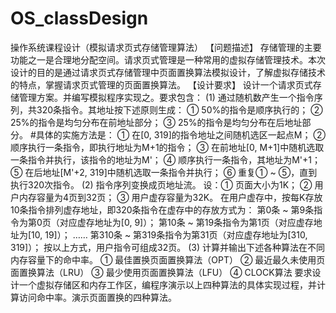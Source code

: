 # OS_classDesign
操作系统课程设计（模拟请求页式存储管理算法）
【问题描述】
存储管理的主要功能之一是合理地分配空间。请求页式管理是一种常用的虚拟存储管理技术。本次设计的目的是通过请求页式存储管理中页面置换算法模拟设计，了解虚拟存储技术的特点，掌握请求页式管理的页面置换算法。
【设计要求】
设计一个请求页式存储管理方案。并编写模拟程序实现之。要求包含：
(1) 通过随机数产生一个指令序列，共320条指令。其地址按下述原则生成：
① 50%的指令是顺序执行的；
② 25%的指令是均匀分布在前地址部分；
③ 25%的指令是均匀分布在后地址部分。
#具体的实施方法是：
① 在[0, 319]的指令地址之间随机选区一起点M；
② 顺序执行一条指令，即执行地址为M+1的指令；
③ 在前地址[0, M+1]中随机选取一条指令并执行，该指令的地址为M'；
④ 顺序执行一条指令，其地址为M'+1；
⑤ 在后地址[M'+2, 319]中随机选取一条指令并执行；
⑥ 重复① ~ ⑤，直到执行320次指令。
(2) 指令序列变换成页地址流。
设：① 页面大小为1K；
    ② 用户内存容量为4页到32页；
    ③ 用户虚存容量为32K。
在用户虚存中，按每K存放10条指令排列虚存地址，即320条指令在虚存中的存放方式为：
第0条 ~ 第9条指令为第0页（对应虚存地址为[0, 9]）；
第10条 ~ 第19条指令为第1页（对应虚存地址为[10, 19]）；
……
第310条 ~ 第319条指令为第31页（对应虚存地址为[310, 319]）；
按以上方式，用户指令可组成32页。
(3) 计算并输出下述各种算法在不同内存容量下的命中率。
① 最佳置换页面置换算法（OPT）
② 最近最久未使用页面置换算法（LRU）
③ 最少使用页面置换算法（LFU）
④ CLOCK算法
要求设计一个虚拟存储区和内存工作区，编程序演示以上四种算法的具体实现过程，并计算访问命中率。演示页面置换的四种算法。
